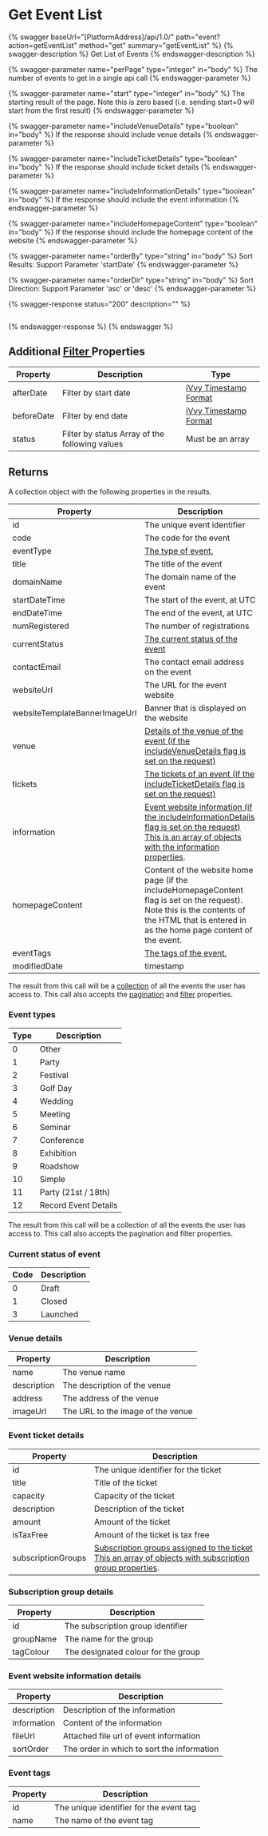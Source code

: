 # Get Event List

{% swagger baseUrl="[PlatformAddress]/api/1.0/" path="event?action=getEventList" method="get" summary="getEventList" %}
{% swagger-description %}
Get List of Events
{% endswagger-description %}

{% swagger-parameter name="perPage" type="integer" in="body" %}
The number of events to get in a single api call
{% endswagger-parameter %}

{% swagger-parameter name="start" type="integer" in="body" %}
The starting result of the page. Note this is zero based (i.e. sending start=0 will start from the first result)
{% endswagger-parameter %}

{% swagger-parameter name="includeVenueDetails" type="boolean" in="body" %}
If the response should include venue details
{% endswagger-parameter %}

{% swagger-parameter name="includeTicketDetails" type="boolean" in="body" %}
If the response should include ticket details
{% endswagger-parameter %}

{% swagger-parameter name="includeInformationDetails" type="boolean" in="body" %}
If the response should include the event information
{% endswagger-parameter %}

{% swagger-parameter name="includeHomepageContent" type="boolean" in="body" %}
If the response should include the homepage content of the website
{% endswagger-parameter %}

{% swagger-parameter name="orderBy" type="string" in="body" %}
Sort Results: Support Parameter 'startDate'
{% endswagger-parameter %}

{% swagger-parameter name="orderDir" type="string" in="body" %}
Sort Direction: Support Parameter 'asc' or 'desc'
{% endswagger-parameter %}

{% swagger-response status="200" description="" %}
```
```
{% endswagger-response %}
{% endswagger %}

## Additional [Filter ](../getting-started/interpreting-the-response/filtering.md)Properties

| Property   | Description                                    | Type                                                                  |
| ---------- | ---------------------------------------------- | --------------------------------------------------------------------- |
| afterDate  | Filter by start date                           | [iVvy Timestamp Format](../development-reference/timestamp-format.md) |
| beforeDate | Filter by end date                             | [iVvy Timestamp Format](../development-reference/timestamp-format.md) |
| status     | Filter by status Array of the following values | Must be an array                                                      |

## Returns

A collection object with the following properties in the results.

| Property                      | Description                                                                                                                                                                                                 |
| ----------------------------- | ----------------------------------------------------------------------------------------------------------------------------------------------------------------------------------------------------------- |
| id                            | The unique event identifier                                                                                                                                                                                 |
| code                          | The code for the event                                                                                                                                                                                      |
| eventType                     | [The type of event.](get-event-list.md#event-types)                                                                                                                                                         |
| title                         | The title of the event                                                                                                                                                                                      |
| domainName                    | The domain name of the event                                                                                                                                                                                |
| startDateTime                 | The start of the event, at UTC                                                                                                                                                                              |
| endDateTime                   | The end of the event, at UTC                                                                                                                                                                                |
| numRegistered                 | The number of registrations                                                                                                                                                                                 |
| currentStatus                 | [The current status of the event](get-event-list.md#current-status-of-event)                                                                                                                                |
| contactEmail                  | The contact email address on the event                                                                                                                                                                      |
| websiteUrl                    | The URL for the event website                                                                                                                                                                               |
| websiteTemplateBannerImageUrl | Banner that is displayed on the website                                                                                                                                                                     |
| venue                         | [Details of the venue of the event (if the includeVenueDetails flag is set on the request)](get-event-list.md#venue-details)                                                                                |
| tickets                       | [The tickets of an event (if the includeTicketDetails flag is set on the request)](get-event-list.md#event-ticket-details)                                                                                  |
| information                   | [Event website information (if the includeInformationDetails flag is set on the request) This is an array of objects with the information properties](get-event-list.md#event-website-information-details). |
| homepageContent               | Content of the website home page (if the includeHomepageContent flag is set on the request). Note this is the contents of the HTML that is entered in as the home page content of the event.                |
| eventTags                     | [The tags of the event.](get-event-list.md#event-tags)                                                                                                                                                      |
| modifiedDate                  | timestamp                                                                                                                                                                                                   |

The result from this call will be a [collection](../getting-started/interpreting-the-response/collections.md) of all the events the user has access to. This call also accepts the [pagination](../getting-started/interpreting-the-response/pagination.md) and [filter](../getting-started/interpreting-the-response/filtering.md) properties.

### Event types

| Type | Description          |
| ---- | -------------------- |
| 0    | Other                |
| 1    | Party                |
| 2    | Festival             |
| 3    | Golf Day             |
| 4    | Wedding              |
| 5    | Meeting              |
| 6    | Seminar              |
| 7    | Conference           |
| 8    | Exhibition           |
| 9    | Roadshow             |
| 10   | Simple               |
| 11   | Party (21st / 18th)  |
| 12   | Record Event Details |

The result from this call will be a collection of all the events the user has access to. This call also accepts the pagination and filter properties.

### Current status of event

| Code | Description |
| ---- | ----------- |
| 0    | Draft       |
| 1    | Closed      |
| 3    | Launched    |

### Venue details

| Property    | Description                       |
| ----------- | --------------------------------- |
| name        | The venue name                    |
| description | The description of the venue      |
| address     | The address of the venue          |
| imageUrl    | The URL to the image of the venue |

### Event ticket details

| Property           | Description                                                                                                                                             |
| ------------------ | ------------------------------------------------------------------------------------------------------------------------------------------------------- |
| id                 | The unique identifier for the ticket                                                                                                                    |
| title              | Title of the ticket                                                                                                                                     |
| capacity           | Capacity of the ticket                                                                                                                                  |
| description        | Description of the ticket                                                                                                                               |
| amount             | Amount of the ticket                                                                                                                                    |
| isTaxFree          | Amount of the ticket is tax free                                                                                                                        |
| subscriptionGroups | [Subscription groups assigned to the ticket This an array of objects with subscription group properties](get-event-list.md#subscription-group-details). |

### Subscription group details

| Property  | Description                         |
| --------- | ----------------------------------- |
| id        | The subscription group identifier   |
| groupName | The name for the group              |
| tagColour | The designated colour for the group |

### Event website information details

| Property    | Description                                |
| ----------- | ------------------------------------------ |
| description | Description of the information             |
| information | Content of the information                 |
| fileUrl     | Attached file url of event information     |
| sortOrder   | The order in which to sort the information |

### Event tags

| Property | Description                             |
| -------- | --------------------------------------- |
| id       | The unique identifier for the event tag |
| name     | The name of the event tag               |
